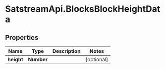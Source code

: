 # SatstreamApi.BlocksBlockHeightData

## Properties
Name | Type | Description | Notes
------------ | ------------- | ------------- | -------------
**height** | **Number** |  | [optional] 


